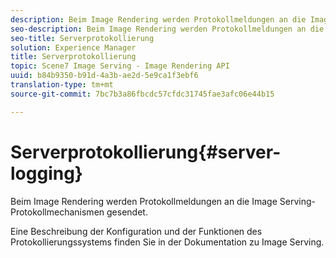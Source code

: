 ```yaml
---
description: Beim Image Rendering werden Protokollmeldungen an die Image Serving-Protokollmechanismen gesendet.
seo-description: Beim Image Rendering werden Protokollmeldungen an die Image Serving-Protokollmechanismen gesendet.
seo-title: Serverprotokollierung
solution: Experience Manager
title: Serverprotokollierung
topic: Scene7 Image Serving - Image Rendering API
uuid: b84b9350-b91d-4a3b-ae2d-5e9ca1f3ebf6
translation-type: tm+mt
source-git-commit: 7bc7b3a86fbcdc57cfdc31745fae3afc06e44b15

---
```



# Serverprotokollierung{#server-logging}

Beim Image Rendering werden Protokollmeldungen an die Image Serving-Protokollmechanismen gesendet.

Eine Beschreibung der Konfiguration und der Funktionen des Protokollierungssystems finden Sie in der Dokumentation zu Image Serving.
